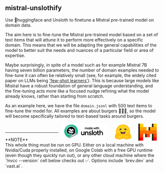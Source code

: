 ## mistral-unslothify

Use 🤗huggingface and Unsloth to finetune a Mistral pre-trained model on domain data.

The aim here is to fine-tune the Mistral pre-trained model based on a set of text items that will attune it to perform more effectively on a specific domain. This means that we will be adapting the general capabilities of the model to better suit the needs and nuances of a particular field or area of expertise.

Maybe surprisingly, in spite of a model such as for example Mistral 7B having seven billion parameters, the number of domain examples needed to fine-tune it can often be relatively small (see, for example, the widely cited paper on LLMs being ['few-shot learners'](https://arxiv.org/abs/2005.14165)). This is because large models like Mistral have a robust foundation of general language understanding, and the fine-tuning acts more like a focused nudge refining what the model already knows, rather than starting from scratch.

As an example here, we have the file `domain.jsonl` with 500 text items to fine-tune the model for. All examples are about burgers 🍔🍔🍔, so the model will become specifically tailored to text-based tasks around burgers.

<img align="right" src="icons/mistral.png" width="60" hspace="10"> 
<img align="right" src="icons/hf.png" width="60" hspace="10"> 
<img align="right" src="icons/unsloth.png" width="150" hspace="10">

<br>

<hr>
**NOTE**<br>
This whole thing must be run on GPU. Either on a local machine with Nvidia/Cuda properly installed, on Google Colab with a free GPU runtime (even though they quickly run out), or any other cloud machine where the `!nvcc --version` cell below checks out ✅. Options include `brev.dev` and `vast.ai`.